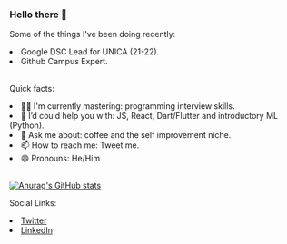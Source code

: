### Hello there 👋

Some of the things I've been doing recently:
<li>Google DSC Lead for UNICA (21-22).</li> 
<li>Github Campus Expert.</li> <br />

  Quick facts: <br />
  <li>🐱‍💻 I'm currently mastering: programming interview skills.</li>
  <li>🤔 I’d could help you with: JS, React, Dart/Flutter and introductory ML (Python).
  <li>💬 Ask me about: coffee and the self improvement niche. </li>
  <li>📫 How to reach me: Tweet me.</li>
  <li>😄 Pronouns: He/Him</li>

  <br />
 
[![Anurag's GitHub stats](https://github-readme-stats.vercel.app/api?username=eduardoorm)](https://github.com/anuraghazra/github-readme-stats)

Social Links:
<li><a href="https://twitter.com/eduardo_ormeno_">Twitter</a></li>
<li><a href="https://www.linkedin.com/in/jose-eduardo-orme%C3%B1o-meneses-9b0953207/">LinkedIn</a></li>

